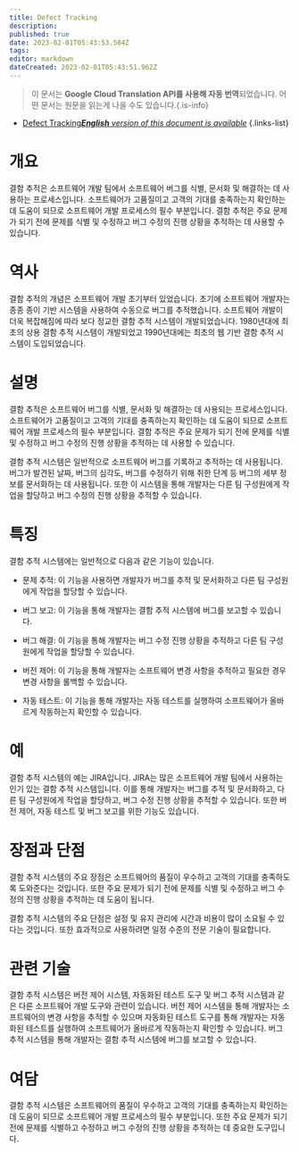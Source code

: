```yaml
---
title: Defect Tracking
description: 
published: true
date: 2023-02-01T05:43:53.584Z
tags: 
editor: markdown
dateCreated: 2023-02-01T05:43:51.962Z
---
```


> 이 문서는 **Google Cloud Translation API를 사용해 자동 번역**되었습니다.
어떤 문서는 원문을 읽는게 나을 수도 있습니다.{.is-info}

- [Defect Tracking***English** version of this document is available*](/en/Knowledge-base/Dictionary/defect-tracking)
{.links-list}


# 개요
결함 추적은 소프트웨어 개발 팀에서 소프트웨어 버그를 식별, 문서화 및 해결하는 데 사용하는 프로세스입니다. 소프트웨어가 고품질이고 고객의 기대를 충족하는지 확인하는 데 도움이 되므로 소프트웨어 개발 프로세스의 필수 부분입니다. 결함 추적은 주요 문제가 되기 전에 문제를 식별 및 수정하고 버그 수정의 진행 상황을 추적하는 데 사용할 수 있습니다.

# 역사
결함 추적의 개념은 소프트웨어 개발 초기부터 있었습니다. 초기에 소프트웨어 개발자는 종종 종이 기반 시스템을 사용하여 수동으로 버그를 추적했습니다. 소프트웨어 개발이 더욱 복잡해짐에 따라 보다 정교한 결함 추적 시스템이 개발되었습니다. 1980년대에 최초의 상용 결함 추적 시스템이 개발되었고 1990년대에는 최초의 웹 기반 결함 추적 시스템이 도입되었습니다.

# 설명
결함 추적은 소프트웨어 버그를 식별, 문서화 및 해결하는 데 사용되는 프로세스입니다. 소프트웨어가 고품질이고 고객의 기대를 충족하는지 확인하는 데 도움이 되므로 소프트웨어 개발 프로세스의 필수 부분입니다. 결함 추적은 주요 문제가 되기 전에 문제를 식별 및 수정하고 버그 수정의 진행 상황을 추적하는 데 사용할 수 있습니다.

결함 추적 시스템은 일반적으로 소프트웨어 버그를 기록하고 추적하는 데 사용됩니다. 버그가 발견된 날짜, 버그의 심각도, 버그를 수정하기 위해 취한 단계 등 버그의 세부 정보를 문서화하는 데 사용됩니다. 또한 이 시스템을 통해 개발자는 다른 팀 구성원에게 작업을 할당하고 버그 수정의 진행 상황을 추적할 수 있습니다.

# 특징
결함 추적 시스템에는 일반적으로 다음과 같은 기능이 있습니다.

- 문제 추적: 이 기능을 사용하면 개발자가 버그를 추적 및 문서화하고 다른 팀 구성원에게 작업을 할당할 수 있습니다.

- 버그 보고: 이 기능을 통해 개발자는 결함 추적 시스템에 버그를 보고할 수 있습니다.

- 버그 해결: 이 기능을 통해 개발자는 버그 수정 진행 상황을 추적하고 다른 팀 구성원에게 작업을 할당할 수 있습니다.

- 버전 제어: 이 기능을 통해 개발자는 소프트웨어 변경 사항을 추적하고 필요한 경우 변경 사항을 롤백할 수 있습니다.

- 자동 테스트: 이 기능을 통해 개발자는 자동 테스트를 실행하여 소프트웨어가 올바르게 작동하는지 확인할 수 있습니다.

# 예
결함 추적 시스템의 예는 JIRA입니다. JIRA는 많은 소프트웨어 개발 팀에서 사용하는 인기 있는 결함 추적 시스템입니다. 이를 통해 개발자는 버그를 추적 및 문서화하고, 다른 팀 구성원에게 작업을 할당하고, 버그 수정 진행 상황을 추적할 수 있습니다. 또한 버전 제어, 자동 테스트 및 버그 보고를 위한 기능도 있습니다.

# 장점과 단점
결함 추적 시스템의 주요 장점은 소프트웨어의 품질이 우수하고 고객의 기대를 충족하도록 도와준다는 것입니다. 또한 주요 문제가 되기 전에 문제를 식별 및 수정하고 버그 수정의 진행 상황을 추적하는 데 도움이 됩니다.

결함 추적 시스템의 주요 단점은 설정 및 유지 관리에 시간과 비용이 많이 소요될 수 있다는 것입니다. 또한 효과적으로 사용하려면 일정 수준의 전문 기술이 필요합니다.

# 관련 기술
결함 추적 시스템은 버전 제어 시스템, 자동화된 테스트 도구 및 버그 추적 시스템과 같은 다른 소프트웨어 개발 도구와 관련이 있습니다. 버전 제어 시스템을 통해 개발자는 소프트웨어의 변경 사항을 추적할 수 있으며 자동화된 테스트 도구를 통해 개발자는 자동화된 테스트를 실행하여 소프트웨어가 올바르게 작동하는지 확인할 수 있습니다. 버그 추적 시스템을 통해 개발자는 결함 추적 시스템에 버그를 보고할 수 있습니다.

# 여담
결함 추적 시스템은 소프트웨어의 품질이 우수하고 고객의 기대를 충족하는지 확인하는 데 도움이 되므로 소프트웨어 개발 프로세스의 필수 부분입니다. 또한 주요 문제가 되기 전에 문제를 식별하고 수정하고 버그 수정의 진행 상황을 추적하는 데 중요한 도구입니다.